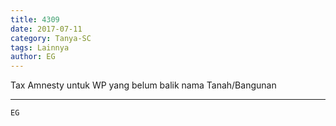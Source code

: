 ```yaml
---
title: 4309
date: 2017-07-11
category: Tanya-SC
tags: Lainnya
author: EG
---
```


Tax Amnesty untuk WP yang belum balik nama Tanah/Bangunan

---



`EG`
